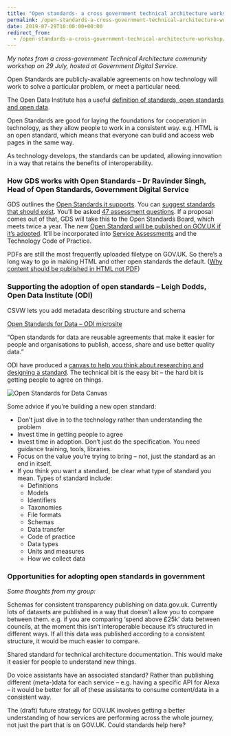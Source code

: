 ```yaml
---
title: "Open standards- a cross government technical architecture workshop"
permalink: /open-standards-a-cross-government-technical-architecture-workshop
date: 2019-07-29T10:00:00+00:00
redirect_from:
  - /open-standards-a-cross-government-technical-architecture-workshop/
---
```


*My notes from a cross-government Technical Architecture community workshop on 29 July, hosted at Government Digital Service.*

Open Standards are publicly-available agreements on how technology will work to solve a particular problem, or meet a particular need.

The Open Data Institute has a useful [definition of standards, open standards and open data](https://standards.theodi.org/introduction/what-are-open-standards-for-data/).

Open Standards are good for laying the foundations for cooperation in technology, as they allow people to work in a consistent way. e.g. HTML is an open standard, which means that everyone can build and access web pages in the same way.

As technology develops, the standards can be updated, allowing innovation in a way that retains the benefits of interoperability.

### How GDS works with Open Standards – Dr Ravinder Singh, Head of Open Standards, Government Digital Service
GDS outlines the [Open Standards it supports](https://www.gov.uk/government/publications/open-standards-principles/open-standards-principles). You can [suggest standards that should exist](http://github.com/alphagov/open-standards/issues). You’ll be asked [47 assessment questions](https://www.gov.uk/guidance/how-an-open-standards-proposal-is-assessed). If a proposal comes out of that, GDS will take this to the Open Standards Board, which meets twice a year. The new [Open Standard will be published on GOV.UK if it’s adopted](https://www.gov.uk/government/publications/open-standards-for-government). It’ll be incorporated into [Service Assessments](https://www.gov.uk/service-manual/service-standard) and the Technology Code of Practice.

PDFs are still the most frequently uploaded filetype on GOV.UK. So there’s a long way to go in making HTML and other open standards the default. ([Why content should be published in HTML not PDF](https://gds.blog.gov.uk/2018/07/16/why-gov-uk-content-should-be-published-in-html-and-not-pdf/))

### Supporting the adoption of open standards – Leigh Dodds, Open Data Institute (ODI)

CSVW lets you add metadata describing structure and schema

[Open Standards for Data – ODI microsite](https://standards.theodi.org/)

“Open standards for data are reusable agreements that make it easier for people and organisations to publish, access, share and use better quality data.”

ODI have produced a [canvas to help you think about researching and designing a standard](http://standards.theodi.org/useful-tools/how-to-use-the-open-standards-for-data-canvas/). The technical bit is the easy bit – the hard bit is getting people to agree on things.

![Open Standards for Data Canvas](Open%20standards-%20a%20cross%20government%20technical%20architecture%20workshop%20%E2%80%93%20Martin%20Lugton_files/Screen-Shot-2019-07-29-at-10.40.51.png)

Some advice if you’re building a new open standard:

- Don’t just dive in to the technology rather than understanding the problem
- Invest time in getting people to agree
- Invest time in adoption. Don’t just do the specification. You need guidance training, tools, libraries.
- Focus on the value you’re trying to bring – not, just the standard as an end in itself.
- If you think you want a standard, be clear what type of standard you mean. Types of standard include:
  - Definitions
  - Models
  - Identifiers
  - Taxonomies
  - File formats
  - Schemas
  - Data transfer
  - Code of practice
  - Data types
  - Units and measures
  - How we collect data

### Opportunities for adopting open standards in government

*Some thoughts from my group:*

Schemas for consistent transparency publishing on data.gov.uk. Currently lots of datasets are published in a way that doesn’t allow you to compare between them. e.g. if you are comparing ‘spend above £25k’ data between councils, at the moment this isn’t interoperable because it’s structured in different ways. If all this data was published according to a consistent structure, it would be much easier to compare.

Shared standard for technical architecture documentation. This would make it easier for people to understand new things.

Do voice assistants have an associated standard? Rather than publishing different (meta-)data for each service – e.g. having a specific API for Alexa – it would be better for all of these assistants to consume content/data in a consistent way.

The (draft) future strategy for GOV.UK involves getting a better understanding of how services are performing across the whole journey, not just the part that is on GOV.UK. Could standards help here?